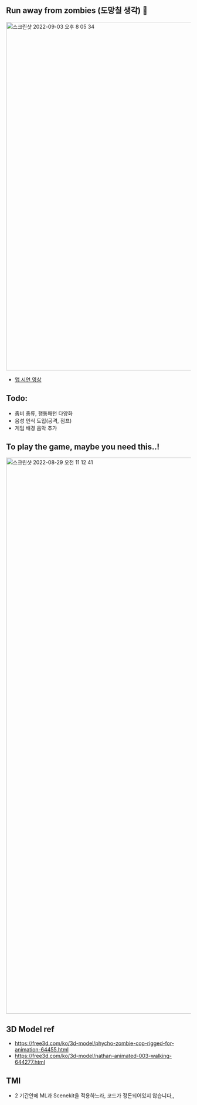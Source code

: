 
## Run away from zombies (도망칠 생각) 🫣 


<img width="947" alt="스크린샷 2022-09-03 오후 8 05 34" src="https://user-images.githubusercontent.com/77485339/188267602-68dc7c2d-9ee7-40f4-ae20-514110d7fd55.png">


- [앱 시연 영상](https://www.youtube.com/watch?v=0-fIgVLHNsk)

## Todo: 
- 좀비 종류, 행동패턴 다양화
- 음성 인식 도입(공격, 점프)
- 게임 배경 음악 추가



## To play the game, maybe you need this..!
<img width="1511" alt="스크린샷 2022-08-29 오전 11 12 41" src="https://user-images.githubusercontent.com/77485339/188268230-c5fab088-95d2-4a0a-b50e-3b485861f839.png">


## 3D Model ref

- https://free3d.com/ko/3d-model/phycho-zombie-cop-rigged-for-animation-64455.html
- https://free3d.com/ko/3d-model/nathan-animated-003-walking-644277.html

## TMI 
- 2 기간안에 ML과 Scenekit을 적용하느라, 코드가 정돈되어있지 않습니다,,
